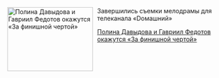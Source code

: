 <!--2025-04-18 11:45:27-->
<div class="yb">
  <div class="rss kino_kino"><a href="https://www.kino-teatr.ru/kino/news/y2025/4-18/37458/" title="Полина Давыдова и Гавриил Федотов окажутся «За финишной чертой»"><img src="https://www.kino-teatr.ru/news/8/5/37458/poster.jpg" width="196" height="147" align="left" hspace="5" style="margin: 0px 10px 0px 5px" alt="Полина Давыдова и Гавриил Федотов окажутся «За финишной чертой»"/></a>Завершились съемки мелодрамы для телеканала «Dомашний» <p class="titl"><a href="https://www.kino-teatr.ru/kino/news/y2025/4-18/37458/">Полина Давыдова и Гавриил Федотов окажутся «За финишной чертой»</a></p></div>
</div>
